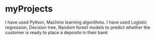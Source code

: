 # myProjects
I have used Python, Machine learning algorithms. I have used Logistic regression, Decision tree, Random forest models to predict whether the customer is ready to place a deposite in their bank
